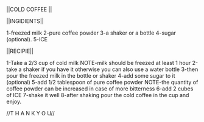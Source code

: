 ||COLD COFFEE ||

||INGIDIENTS||

1-freezed milk 
2-pure coffee powder
3-a shaker or a bottle
4-sugar (optional).
5-ICE

||RECIPIE||

1-Take a 2/3 cup of cold milk
NOTE-milk should be freezed at least 1 hour
2-take a shaker if you have it otherwise you can also use a water bottle
3-then pour the freezed milk in the bottle or shaker
4-add some sugar to it (optional)
5-add 1/2 tablespoon of pure coffee powder
NOTE-the quantity of coffee powder can be increased in case of more bitterness
6-add 2 cubes of ICE
7-shake it well
8-after shaking pour the cold coffee in the cup and enjoy.

//T H A N K Y O U//